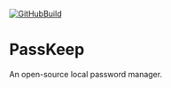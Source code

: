 [![GitHubBuild](https://github.com/bkthomps/PassKeep/workflows/build/badge.svg)](https://github.com/bkthomps/PassKeep)

# PassKeep
An open-source local password manager.
